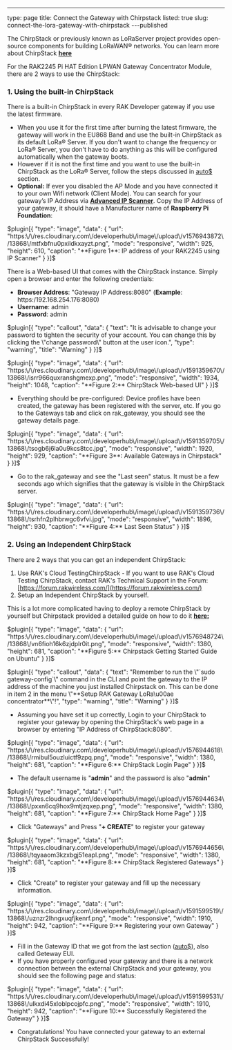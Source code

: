 ---
type: page
title: Connect the Gateway with Chirpstack
listed: true
slug: connect-the-lora-gateway-with-chirpstack
---published

The ChirpStack or previously known as LoRaServer project provides open-source components for building LoRaWAN® networks. You can learn more about ChirpStack [**here**](https://www.chirpstack.io/)

For the RAK2245 Pi HAT Edition LPWAN Gateway Concentrator Module, there are 2 ways to use the ChirpStack:

### 1. Using the built-in ChirpStack

There is a built-in ChirpStack in every RAK Developer gateway if you use the latest firmware. 

- When you use it for the first time after burning the latest firmware, the gateway will work in the EU868 Band and use the built-in ChirpStack as its default LoRa®  Server. If you don't want to change the frequency or LoRa® Server, you don't have to do anything as this will be configured automatically when the gateway boots.
- However if it is not the first time and you want to use the built-in ChirpStack as the LoRa® Server, follow the steps discussed in [auto$](/rak2245-pi-hat-edition-lorawan-gateway-concentrator-module/configuring-the-gateway) section.
- **Optional:** If ever you disabled the AP Mode and you have connected it to your own Wifi network (Client Mode). You can search for your gateway’s IP Address via [**Advanced IP Scanner**](https://www.advanced-ip-scanner.com/). Copy the IP Address of your gateway, it should have a Manufacturer name of **Raspberry Pi Foundation**:

$plugin[{
    "type": "image",
    "data": {
        "url": "https:\/\/res.cloudinary.com\/developerhub\/image\/upload\/v1576943872\/13868\/mtfxbfnu0pxildkxayzt.png",
        "mode": "responsive",
        "width": 925,
        "height": 610,
        "caption": "**Figure 1**: IP address of your RAK2245 using IP Scanner"
    }
}]$

There is a Web-based UI that comes with the ChirpStack instance. Simply open a browser and enter the following credentials:

- **Browser Address**: "Gateway IP Address:8080" (**Example**: https:/192.168.254.176:8080)
- **Username**: admin
- **Password**: admin

$plugin[{
    "type": "callout",
    "data": {
        "text": "It is advisable to change your password to tighten the security of your account. You can change this by clicking the \"change password\" button at the user icon.",
        "type": "warning",
        "title": "Warning"
    }
}]$

$plugin[{
    "type": "image",
    "data": {
        "url": "https:\/\/res.cloudinary.com\/developerhub\/image\/upload\/v1591359670\/13868\/isrr966quxranshgmexp.png",
        "mode": "responsive",
        "width": 1934,
        "height": 1048,
        "caption": "**Figure 2:** ChirpStack Web-based UI"
    }
}]$

- Everything should be pre-configured: Device profiles have been created, the gateway has been registered with the server, etc. If you go to the Gateways tab and click on rak_gateway, you should see the gateway details page.

$plugin[{
    "type": "image",
    "data": {
        "url": "https:\/\/res.cloudinary.com\/developerhub\/image\/upload\/v1591359705\/13868\/tsogb6j6la0u9kcs8tcc.jpg",
        "mode": "responsive",
        "width": 1920,
        "height": 929,
        "caption": "**Figure 3**: Available Gateways in Chirpstack"
    }
}]$

- Go to the rak_gateway and see the "Last seen" status. It must be a few seconds ago which signifies that the gateway is visible in the ChirpStack server.

$plugin[{
    "type": "image",
    "data": {
        "url": "https:\/\/res.cloudinary.com\/developerhub\/image\/upload\/v1591359736\/13868\/tsrhfn2plhbrwgc6vfvi.jpg",
        "mode": "responsive",
        "width": 1896,
        "height": 930,
        "caption": "**Figure 4:** Last Seen Status"
    }
}]$

### 2. Using an Independent ChirpStack

There are 2 ways that you can get an independent ChirpStack:

1. Use RAK's Cloud TestingChirpStack - If you want to use RAK's Cloud Testing ChirpStack, contact RAK's Technical Support in the Forum: [https://forum.rakwireless.com/](https://forum.rakwireless.com/)
2. Setup an Independent ChirpStack by yourself.

This is a lot more complicated having to deploy a remote ChirpStack by yourself but Chirpstack provided a detailed guide on how to do it **[here](https://www.chirpstack.io/guides/debian-ubuntu/)[:](https://www.chirpstack.io/gateway-bridge/overview/)**

$plugin[{
    "type": "image",
    "data": {
        "url": "https:\/\/res.cloudinary.com\/developerhub\/image\/upload\/v1576948724\/13868\/vn6fioh16k6zjdplr0it.png",
        "mode": "responsive",
        "width": 1380,
        "height": 681,
        "caption": "**Figure 5:** Chirpstack Getting Started Guide on Ubuntu"
    }
}]$

$plugin[{
    "type": "callout",
    "data": {
        "text": "Remember to run the \"`sudo gateway-config`\" command in the CLI and point the  gateway to the IP address of the machine you just installed Chirpstack on. This can be done in item 2 in the menu \"**Setup RAK Gateway LoRa\u00ae concentrator**\"!",
        "type": "warning",
        "title": "Warning"
    }
}]$

- Assuming you have set it up correctly, Login to your ChirpStack to register your gateway by opening the ChirpStack's web page in a browser by entering "IP Address of ChirpStack:8080". 

$plugin[{
    "type": "image",
    "data": {
        "url": "https:\/\/res.cloudinary.com\/developerhub\/image\/upload\/v1576944618\/13868\/rmibul5ouzluictf9zpq.png",
        "mode": "responsive",
        "width": 1380,
        "height": 681,
        "caption": "**Figure 6:** ChirpStack Login Page"
    }
}]$

- The default username is "**admin**" and the password is also "**admin**"

$plugin[{
    "type": "image",
    "data": {
        "url": "https:\/\/res.cloudinary.com\/developerhub\/image\/upload\/v1576944634\/13868\/pxxn6cq9hox9mtjzqxep.png",
        "mode": "responsive",
        "width": 1380,
        "height": 681,
        "caption": "**Figure 7:** ChirpStack Home Page"
    }
}]$

- Click "Gateways" and Press "**+ CREATE**" to register your gateway

$plugin[{
    "type": "image",
    "data": {
        "url": "https:\/\/res.cloudinary.com\/developerhub\/image\/upload\/v1576944656\/13868\/tqyaaom3kzxbgj51eapl.png",
        "mode": "responsive",
        "width": 1380,
        "height": 681,
        "caption": "**Figure 8:** ChirpStack Registered Gateways"
    }
}]$

- Click "Create" to register your gateway and fill up the necessary information.

$plugin[{
    "type": "image",
    "data": {
        "url": "https:\/\/res.cloudinary.com\/developerhub\/image\/upload\/v1591599519\/13868\/uznzr2lhngxuqfjkenrf.png",
        "mode": "responsive",
        "width": 1910,
        "height": 942,
        "caption": "**Figure 9:** Registering your own Gateway"
    }
}]$

- Fill in the Gateway ID that we got from the last section ([auto$](/rak2245-pi-hat-edition-lorawan-gateway-concentrator-module/configuring-the-gateway)), also called Geteway EUI.
- If you have properly configured your gateway and there is a network connection between the external ChirpStack and your gateway, you should see the following page and status:

$plugin[{
    "type": "image",
    "data": {
        "url": "https:\/\/res.cloudinary.com\/developerhub\/image\/upload\/v1591599531\/13868\/ulkxdi45xloblpcojpfc.png",
        "mode": "responsive",
        "width": 1910,
        "height": 942,
        "caption": "**Figure 10:** Successfully Registered the Gateway"
    }
}]$

- Congratulations! You have connected your gateway to an external ChirpStack Successfully!

